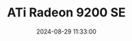 ---
layout: post
title: ATi Radeon 9200 SE
summary: 
date: '2024-08-29 11:33:00'
#tags: [ATi, ATi Radeon, ATi Radeon Models, Graphics Cards, PC]
---